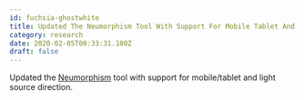 ```yaml
---
id: fuchsia-ghostwhite
title: Updated The Neumorphism Tool With Support For Mobile Tablet And Light Source Direction
category: research
date: 2020-02-05T00:33:31.100Z
draft: false
---
```


Updated the [Neumorphism][1] tool with support for mobile/tablet and light source direction.

[1]: https://fantasyui-com.github.io/neumorphism/